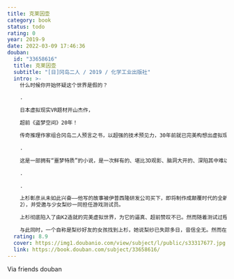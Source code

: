 ```yaml
---
title: 克莱因壶
category: book
status: todo
rating: 0
year: 2019-9
date: 2022-03-09 17:46:36
douban:
  id: "33658616"
  title: 克莱因壶
  subtitle: "[日]冈岛二人 / 2019 / 化学工业出版社"
  intro: >-
    什么时候你开始怀疑这个世界是假的？

    .

    日本虚拟现实VR题材开山杰作，

    超前《盗梦空间》20年！

    传奇推理作家组合冈岛二人预言之书，以超强的技术预见力，30年前就已完美构想出虚拟现实游戏体验装置！

    .

    这是一部拥有“噩梦特质”的小说，是一次鲜有的、堪比3D观影、脑洞大开的、深陷其中难以自拔的独特体验。——资深推理人天蝎小猪

    .

    .

    上杉彰彦从未如此兴奋——他写的故事被伊普西隆研发公司买下，即将制作成颠覆时代的全新游戏《克莱因2》（Klein
    2），并受邀与少女梨纱一同担任游戏测试员。

    上杉彻底陷入了由K2造就的完美虚拟世界，为它的逼真、超前赞叹不已。然而随着测试过程的深入，伊普西隆公司行事神秘得令他生疑，游戏中更不断听到有人警告他：“快逃！”

    与此同时，一个自称是梨纱好友的女孩找到上杉，她说梨纱已失踪多日，音信全无。然而在寻人的过程中，两人都开始怀疑对方在撒谎，因为他们的记忆完全对不上……
  rating: 8.9
  cover: https://img1.doubanio.com/view/subject/l/public/s33317677.jpg
  link: https://book.douban.com/subject/33658616/
---
```


Via friends douban 

